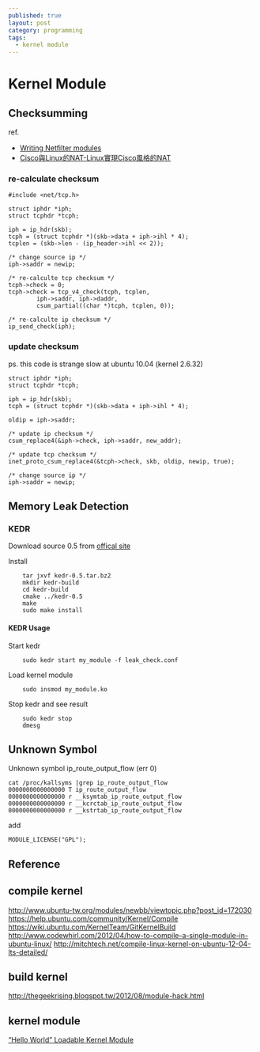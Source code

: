 ```yaml
---
published: true
layout: post
category: programming
tags: 
  - kernel module
---
```




# Kernel Module

## Checksumming
ref.

* [Writing Netﬁlter modules](http://inai.de/documents/Netfilter_Modules.pdf)
* [Cisco與Linux的NAT-Linux實現Cisco風格的NAT](http://blog.csdn.net/dog250/article/details/8936766)

### re-calculate checksum

    #include <net/tcp.h>
    
    struct iphdr *iph;
    struct tcphdr *tcph;

    iph = ip_hdr(skb);
    tcph = (struct tcphdr *)(skb->data + iph->ihl * 4);
    tcplen = (skb->len - (ip_header->ihl << 2));
        
    /* change source ip */
    iph->saddr = newip;

    /* re-calculte tcp checksum */
    tcph->check = 0; 
    tcph->check = tcp_v4_check(tcph, tcplen, 
            iph->saddr, iph->daddr, 
            csum_partial((char *)tcph, tcplen, 0)); 

    /* re-calculte ip checksum */
    ip_send_check(iph);

### update checksum
ps. this code is strange slow at ubuntu 10.04 (kernel 2.6.32)

    struct iphdr *iph;
    struct tcphdr *tcph;

    iph = ip_hdr(skb);
    tcph = (struct tcphdr *)(skb->data + iph->ihl * 4);
        
    oldip = iph->saddr;
        
    /* update ip checksum */
    csum_replace4(&iph->check, iph->saddr, new_addr);
        
    /* update tcp checksum */
    inet_proto_csum_replace4(&tcph->check, skb, oldip, newip, true);

    /* change source ip */
    iph->saddr = newip;

## Memory Leak Detection

### KEDR

Download source 0.5 from [offical site](https://github.com/euspectre/kedr)

Install

        tar jxvf kedr-0.5.tar.bz2
        mkdir kedr-build
        cd kedr-build
        cmake ../kedr-0.5
        make
        sudo make install

#### KEDR Usage
Start kedr
    
        sudo kedr start my_module -f leak_check.conf
            
 Load kernel module
    
        sudo insmod my_module.ko
            
  Stop kedr and see result
    
        sudo kedr stop
        dmesg

## Unknown Symbol
Unknown symbol ip_route_output_flow (err 0)

    cat /proc/kallsyms |grep ip_route_output_flow
    0000000000000000 T ip_route_output_flow
    0000000000000000 r __ksymtab_ip_route_output_flow
    0000000000000000 r __kcrctab_ip_route_output_flow
    0000000000000000 r __kstrtab_ip_route_output_flow

add

    MODULE_LICENSE("GPL");

## Reference

## compile kernel
http://www.ubuntu-tw.org/modules/newbb/viewtopic.php?post_id=172030
https://help.ubuntu.com/community/Kernel/Compile
https://wiki.ubuntu.com/KernelTeam/GitKernelBuild
http://www.codewhirl.com/2012/04/how-to-compile-a-single-module-in-ubuntu-linux/
http://mitchtech.net/compile-linux-kernel-on-ubuntu-12-04-lts-detailed/

## build kernel
http://thegeekrising.blogspot.tw/2012/08/module-hack.html

## kernel module
[“Hello World” Loadable Kernel Module](http://blog.markloiseau.com/2012/04/hello-world-loadable-kernel-module-tutorial/)
